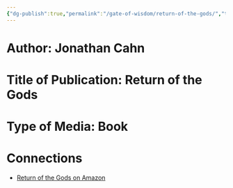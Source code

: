 ```yaml
---
{"dg-publish":true,"permalink":"/gate-of-wisdom/return-of-the-gods/","tags":["#GateWisdom","#source","R","#C","G"]}
---
```


# Author: Jonathan Cahn

# Title of Publication: Return of the Gods

# Type of Media: Book

# Connections
- [Return of the Gods on Amazon](https://www.amazon.com/s?k=the+return+of+the+gods&hvadid=695036387231&hvdev=c&hvexpln=67&hvlocphy=9015267&hvnetw=g&hvocijid=15651664596362513003--&hvqmt=e&hvrand=15651664596362513003&hvtargid=kwd-315869561160&hydadcr=24632_13611814&mcid=d82d16c7e4593809a3c55c85cb09c385&tag=googhydr-20&ref=pd_sl_99hov7nodi_e_p67)

